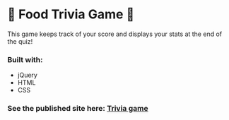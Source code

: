 # :hamburger: Food Trivia Game :hamburger:
This game keeps track of your score and displays your stats at the end of the quiz!

### Built with: 
* jQuery
* HTML
* CSS

### See the published site here: [Trivia game](https://elmather89.github.io/TriviaGame/)